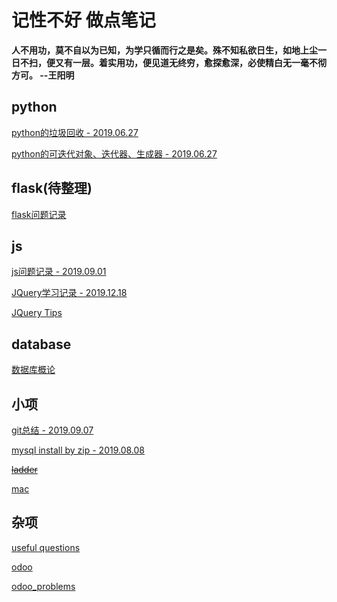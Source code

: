 # 记性不好 做点笔记

__人不用功，莫不自以为已知，为学只循而行之是矣。殊不知私欲日生，如地上尘一日不扫，便又有一层。着实用功，便见道无终穷，愈探愈深，必使精白无一毫不彻方可。  --王阳明__

## python

[python的垃圾回收 - 2019.06.27](python的垃圾回收.md)

[python的可迭代对象、迭代器、生成器 - 2019.06.27](python中可迭代对象-迭代器-生成器.md)

## flask(待整理)

[flask问题记录](flask_learning.md)

## js

[js问题记录 - 2019.09.01](JavaScript_Learing.md)

[JQuery学习记录 - 2019.12.18](JQuery_learning.md)

[JQuery Tips](JQuery_Tips.md)

## database

[数据库概论](DatabaseSystemConcepts.md)

## 小项

[git总结 - 2019.09.07](git.md)

[mysql install by zip - 2019.08.08](mysql_install.md)

~~[ladder](shadowsocks-go.md)~~

[mac](mac_shell_keymap.md)

## 杂项

[useful questions](usefulquestions.md)

[odoo](odoo.md) 

[odoo_problems](odoo_work_problem_list.md)